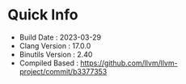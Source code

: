# Quick Info
* Build Date : 2023-03-29
* Clang Version : 17.0.0
* Binutils Version : 2.40
* Compiled Based : https://github.com/llvm/llvm-project/commit/b3377353
